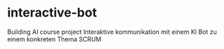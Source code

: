 # interactive-bot
Building AI course project
Interaktive kommunikation mit einem KI Bot zu einem konkreten Thema SCRUM
